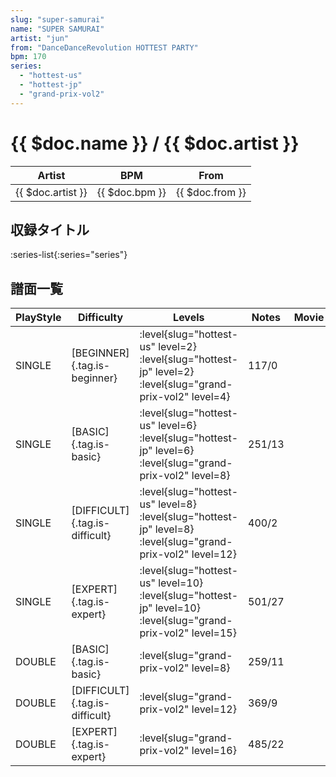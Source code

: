 ```yaml
---
slug: "super-samurai"
name: "SUPER SAMURAI"
artist: "jun"
from: "DanceDanceRevolution HOTTEST PARTY"
bpm: 170
series:
  - "hottest-us"
  - "hottest-jp"
  - "grand-prix-vol2"
---
```


# {{ $doc.name }} / {{ $doc.artist }}

|Artist|BPM|From|
|------|---|----|
|{{ $doc.artist }}|{{ $doc.bpm }}|{{ $doc.from }}|

## 収録タイトル

:series-list{:series="series"}

## 譜面一覧

|PlayStyle|Difficulty|Levels|Notes|Movie|
|---------|----------|------|-----|-----|
|SINGLE|[BEGINNER]{.tag.is-beginner}|<div class="field is-grouped is-grouped-multiline"> :level{slug="hottest-us" level=2} :level{slug="hottest-jp" level=2} :level{slug="grand-prix-vol2" level=4}</div>|117/0||
|SINGLE|[BASIC]{.tag.is-basic}|<div class="field is-grouped is-grouped-multiline"> :level{slug="hottest-us" level=6} :level{slug="hottest-jp" level=6} :level{slug="grand-prix-vol2" level=8}</div>|251/13||
|SINGLE|[DIFFICULT]{.tag.is-difficult}|<div class="field is-grouped is-grouped-multiline"> :level{slug="hottest-us" level=8} :level{slug="hottest-jp" level=8} :level{slug="grand-prix-vol2" level=12}</div>|400/2||
|SINGLE|[EXPERT]{.tag.is-expert}|<div class="field is-grouped is-grouped-multiline"> :level{slug="hottest-us" level=10} :level{slug="hottest-jp" level=10} :level{slug="grand-prix-vol2" level=15}</div>|501/27||
|DOUBLE|[BASIC]{.tag.is-basic}|<div class="field is-grouped is-grouped-multiline"> :level{slug="grand-prix-vol2" level=8}</div>|259/11||
|DOUBLE|[DIFFICULT]{.tag.is-difficult}|<div class="field is-grouped is-grouped-multiline"> :level{slug="grand-prix-vol2" level=12}</div>|369/9||
|DOUBLE|[EXPERT]{.tag.is-expert}|<div class="field is-grouped is-grouped-multiline"> :level{slug="grand-prix-vol2" level=16}</div>|485/22||
